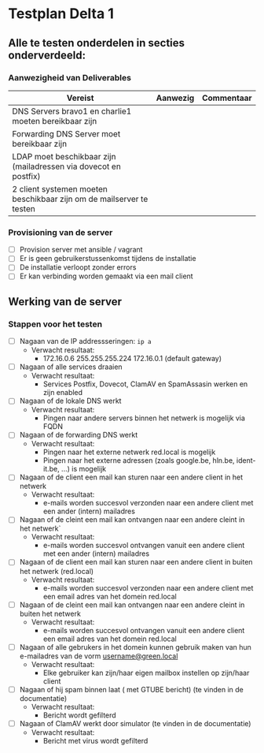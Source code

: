 # Testplan Delta 1


## Alle te testen onderdelen in secties onderverdeeld: 

### Aanwezigheid van Deliverables

| Vereist       | Aanwezig      | Commentaar |
| ------------- |:-------------:| ---------- |
| DNS Servers bravo1 en charlie1 moeten bereikbaar zijn | |   |
| Forwarding DNS Server moet bereikbaar zijn | |   |
| LDAP moet beschikbaar zijn (mailadressen via dovecot en postfix) | |   |
| 2 client systemen moeten beschikbaar zijn om de mailserver te testen | |   |

### Provisioning van de server
- [ ] Provision server met ansible / vagrant
- [ ] Er is geen gebruikerstussenkomst tijdens de installatie
- [ ] De installatie verloopt zonder errors
- [ ] Er kan verbinding worden gemaakt via een mail client

## Werking van de server
### Stappen voor het testen
- [ ] Nagaan van de IP addressseringen: `ip a`
  * Verwacht resultaat: 
    * 172.16.0.6 255.255.255.224 172.16.0.1 (default gateway)
- [ ] Nagaan of alle services draaien
  * Verwacht resultaat: 
    * Services Postfix, Dovecot, ClamAV en SpamAssasin werken en zijn enabled
- [ ] Nagaan of de lokale DNS werkt
  * Verwacht resultaat:
    * Pingen naar andere servers binnen het netwerk is mogelijk via FQDN
- [ ] Nagaan of de forwarding DNS werkt
  * Verwacht resultaat: 
    * Pingen naar het externe netwerk red.local is mogelijk
    * Pingen naar het externe adressen (zoals google.be, hln.be, ident-it.be, ...) is mogelijk
- [ ] Nagaan of de client een mail kan sturen naar een andere client in het netwerk
  * Verwacht resultaat:
    * e-mails worden succesvol verzonden naar een andere client met een ander (intern) mailadres
- [ ] Nagaan of de cleint een mail kan ontvangen naar een andere cleint in het netwerk`
  * Verwacht resultaat:
     * e-mails worden succesvol ontvangen vanuit een andere client met een ander (intern) mailadres
- [ ] Nagaan of de client een mail kan sturen naar een andere client in buiten het netwerk (red.local)
  * Verwacht resultaat:
     * e-mails worden succesvol verzonden naar een andere client met een email adres van het domein red.local
- [ ] Nagaan of de cleint een mail kan ontvangen naar een andere cleint in buiten het netwerk
  * Verwacht resultaat:
     * e-mails worden succesvol ontvangen vanuit een andere client een email adres van het domein red.local
- [ ] Nagaan of alle gebrukers in het domein kunnen gebruik maken van hun e-mailadres van de vorm username@green.local
  * Verwacht resultaat:
    * Elke gebruiker kan zijn/haar eigen mailbox instellen op zijn/haar client
- [ ] Nagaan of hij spam binnen laat ( met GTUBE bericht) (te vinden in de documentatie)
  * Verwacht resultaat:
    * Bericht wordt gefilterd
- [ ] Nagaan of ClamAV werkt door simulator (te vinden in de documentatie)
  * Verwacht resultaat:
    * Bericht met virus wordt gefilterd



